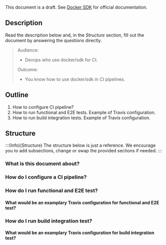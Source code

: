 This document is a draft. See [Docker SDK](https://documentation.spryker.com/docs/docker-sdk) for official documentation.

## Description
Read the description below and, in the *Structure* section, fill out the document by answering the questions directly.

> Audience:
>
> - Devops who use docker/sdk for CI.
>
> Outcome:
> - You know how to use docker/sdk in CI pipelines.

## Outline

1. How to configure CI pipeline?
2. How to run functional and E2E tests. Example of Travis configuration.
2. How to run build integration tests. Example of Travis configuration.

## Structure

:::(Info)(Structure)
The structure below is just a reference. We encourage you to add subsections, change or swap the provided sections if needed.
:::

### What is this document about?


### How do I configure a CI pipeline?


### How do I run functional and E2E test?

#### What would be an examplary Travis configuration for functional and E2E test?



### How do I run build integration test?

#### What would be an examplary Travis configuration for build integration test?

